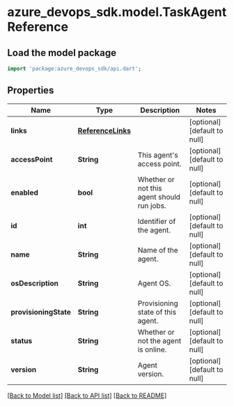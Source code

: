 # azure_devops_sdk.model.TaskAgentReference

## Load the model package
```dart
import 'package:azure_devops_sdk/api.dart';
```

## Properties
Name | Type | Description | Notes
------------ | ------------- | ------------- | -------------
**links** | [**ReferenceLinks**](ReferenceLinks.md) |  | [optional] [default to null]
**accessPoint** | **String** | This agent&#39;s access point. | [optional] [default to null]
**enabled** | **bool** | Whether or not this agent should run jobs. | [optional] [default to null]
**id** | **int** | Identifier of the agent. | [optional] [default to null]
**name** | **String** | Name of the agent. | [optional] [default to null]
**osDescription** | **String** | Agent OS. | [optional] [default to null]
**provisioningState** | **String** | Provisioning state of this agent. | [optional] [default to null]
**status** | **String** | Whether or not the agent is online. | [optional] [default to null]
**version** | **String** | Agent version. | [optional] [default to null]

[[Back to Model list]](../README.md#documentation-for-models) [[Back to API list]](../README.md#documentation-for-api-endpoints) [[Back to README]](../README.md)


